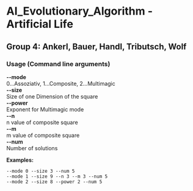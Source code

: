 # AI_Evolutionary_Algorithm - Artificial Life  
  
## Group 4: Ankerl, Bauer, Handl, Tributsch, Wolf  
  
### Usage (Command line arguments)  
**--mode**  
0...Assoziativ, 1...Composite, 2...Multimagic  
**--size**  
Size of one Dimension of the square  
**--power**  
Exponent for Multimagic mode  
**--n**  
n value of composite square  
**--m**  
m value of composite square  
**--num**  
Number of solutions  
  
**Examples:**
```  
--mode 0 --size 3 --num 5  
--mode 1 --size 9 --n 3 --m 3 --num 5  
--mode 2 --size 8 --power 2 --num 5  
```
